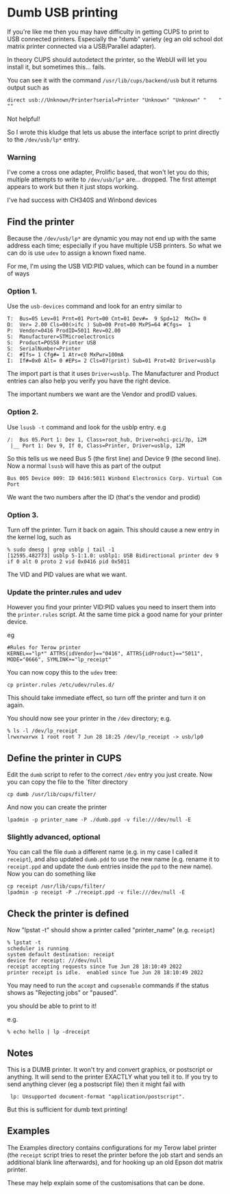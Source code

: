# Dumb USB printing

If you're like me then you may have difficulty in getting CUPS to print
to USB connected printers.  Especially the "dumb" variety (eg an old
school dot matrix printer connected via a USB/Parallel adapter).

In theory CUPS should autodetect the printer, so the WebUI will let you
install it, but sometimes this... fails.

You can see it with the command `/usr/lib/cups/backend/usb` but it returns
output such as

    direct usb://Unknown/Printer?serial=Printer "Unknown" "Unknown" "	 " ""

Not helpful!

So I wrote this kludge that lets us abuse the interface script to print
directly to the `/dev/usb/lp*` entry.

### Warning

I've come a cross one adapter, Prolific based, that won't let you do this;
multiple attempts to write to `/dev/usb/lp*` are... dropped.  The first
attempt appears to work but then it just stops working.

I've had success with CH340S and Winbond devices

## Find the printer

Because the `/dev/usb/lp*` are dynamic you may not end up with the same
address each time; especially if you have multiple USB printers.  So what
we can do is use `udev` to assign a known fixed name.

For me, I'm using the USB VID:PID values, which can be found in a number
of ways

### Option 1.

Use the `usb-devices` command and look for an entry similar to
 
    T:  Bus=05 Lev=01 Prnt=01 Port=00 Cnt=01 Dev#=  9 Spd=12  MxCh= 0
    D:  Ver= 2.00 Cls=00(>ifc ) Sub=00 Prot=00 MxPS=64 #Cfgs=  1
    P:  Vendor=0416 ProdID=5011 Rev=02.00
    S:  Manufacturer=STMicroelectronics
    S:  Product=POS58 Printer USB       
    S:  SerialNumber=Printer
    C:  #Ifs= 1 Cfg#= 1 Atr=c0 MxPwr=100mA
    I:  If#=0x0 Alt= 0 #EPs= 2 Cls=07(print) Sub=01 Prot=02 Driver=usblp

The import part is that it uses `Driver=usblp`.  The Manufacturer and Product
entries can also help you verify you have the right device.

The important numbers we want are the Vendor and prodID values.

### Option 2.

Use `lsusb -t` command and look for the usblp entry.
e.g
 
    /:  Bus 05.Port 1: Dev 1, Class=root_hub, Driver=ohci-pci/3p, 12M
     |__ Port 1: Dev 9, If 0, Class=Printer, Driver=usblp, 12M

So this tells us we need Bus 5 (the first line) and Device 9 (the
second line).  Now a normal `lsusb` will have this as part of the output

    Bus 005 Device 009: ID 0416:5011 Winbond Electronics Corp. Virtual Com Port

We want the two numbers after the ID (that's the vendor and prodid)

### Option 3.

Turn off the printer.  Turn it back on again.  This should cause
a new entry in the kernel log, such as

    % sudo dmesg | grep usblp | tail -1
    [12595.482773] usblp 5-1:1.0: usblp1: USB Bidirectional printer dev 9 if 0 alt 0 proto 2 vid 0x0416 pid 0x5011

The VID and PID values are what we want.

### Update the printer.rules and udev

However you find your printer VID:PID values you need to insert them into
the `printer.rules` script.  At the same time pick a good name for your
printer device.

eg

    #Rules for Terow printer
    KERNEL=="lp*" ATTRS{idVendor}=="0416", ATTRS{idProduct}=="5011", MODE="0666", SYMLINK+="lp_receipt"

You can now copy this to the `udev` tree:

    cp printer.rules /etc/udev/rules.d/

This should take immediate effect, so turn off the printer and turn it
on again.

You should now see your printer in the `/dev` directory; e.g.

    % ls -l /dev/lp_receipt 
    lrwxrwxrwx 1 root root 7 Jun 28 18:25 /dev/lp_receipt -> usb/lp0

## Define the printer in CUPS

Edit the `dumb` script to refer to the correct `/dev` entry you just
create.  Now you can copy the file to the `filter directory

    cp dumb /usr/lib/cups/filter/

And now you can create the printer

    lpadmin -p printer_name -P ./dumb.ppd -v file:///dev/null -E

### Slightly advanced, optional

You can call the file `dumb` a different name (e.g. in my case I called
it `receipt`), and also updated `dumb.pdd` to use the new name (e.g. rename
it to `receipt.ppd` and update the `dumb` entries inside the `ppd` to the new
name).  Now you can do something like

    cp receipt /usr/lib/cups/filter/
    lpadmin -p receipt -P ./receipt.ppd -v file:///dev/null -E

## Check the printer is defined

Now "lpstat -t" should show a printer called "printer_name" (e.g. `receipt`)

    % lpstat -t
    scheduler is running
    system default destination: receipt
    device for receipt: ///dev/null
    receipt accepting requests since Tue Jun 28 18:10:49 2022
    printer receipt is idle.  enabled since Tue Jun 28 18:10:49 2022

You may need to run the `accept` and `cupsenable` commands if the status
shows as "Rejecting jobs" or "paused".

you should be able to print to it!

e.g.

    % echo hello | lp -dreceipt

## Notes

This is a DUMB printer.  It won't try and convert graphics, or postscript
or anything.  It will send to the printer EXACTLY what you tell it to.
If you try to send anything clever (eg a postscript file) then it might
fail with

     lp: Unsupported document-format "application/postscript".

But this is sufficient for dumb text printing!

## Examples

The Examples directory contains configurations for my Terow label printer
(the `receipt` script tries to reset the printer before the job start and
sends an additional blank line afterwards), and for hooking up an old
Epson dot matrix printer.

These may help explain some of the customisations that can be done.
